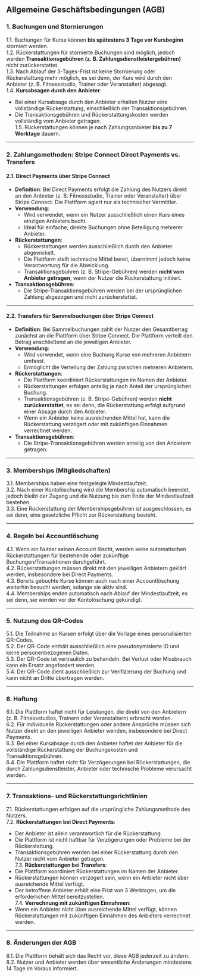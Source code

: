 ## **Allgemeine Geschäftsbedingungen (AGB)**

### **1. Buchungen und Stornierungen**
1.1. Buchungen für Kurse können **bis spätestens 3 Tage vor Kursbeginn** storniert werden.  
1.2. Rückerstattungen für stornierte Buchungen sind möglich, jedoch werden **Transaktionsgebühren (z. B. Zahlungsdienstleistergebühren)** nicht zurückerstattet.  
1.3. Nach Ablauf der 3-Tages-Frist ist keine Stornierung oder Rückerstattung mehr möglich, es sei denn, der Kurs wird durch den Anbieter (z. B. Fitnessstudio, Trainer oder Veranstalter) abgesagt.  
1.4. **Kursabsagen durch den Anbieter**:  
  - Bei einer Kursabsage durch den Anbieter erhalten Nutzer eine vollständige Rückerstattung, einschließlich der Transaktionsgebühren.  
  - Die Transaktionsgebühren und Rückerstattungskosten werden vollständig vom Anbieter getragen.  
1.5. Rückerstattungen können je nach Zahlungsanbieter **bis zu 7 Werktage** dauern.  

---

### **2. Zahlungsmethoden: Stripe Connect Direct Payments vs. Transfers**

#### **2.1. Direct Payments über Stripe Connect**
- **Definition**: Bei Direct Payments erfolgt die Zahlung des Nutzers direkt an den Anbieter (z. B. Fitnessstudio, Trainer oder Veranstalter) über Stripe Connect. Die Plattform agiert nur als technischer Vermittler.  
- **Verwendung**:
  - Wird verwendet, wenn ein Nutzer ausschließlich einen Kurs eines einzigen Anbieters bucht.  
  - Ideal für einfache, direkte Buchungen ohne Beteiligung mehrerer Anbieter.  
- **Rückerstattungen**:
  - Rückerstattungen werden ausschließlich durch den Anbieter abgewickelt.  
  - Die Plattform stellt technische Mittel bereit, übernimmt jedoch keine Verantwortung für die Abwicklung.  
  - Transaktionsgebühren (z. B. Stripe-Gebühren) werden **nicht vom Anbieter getragen**, wenn der Nutzer die Rückerstattung initiiert.  
- **Transaktionsgebühren**:
  - Die Stripe-Transaktionsgebühren werden bei der ursprünglichen Zahlung abgezogen und nicht zurückerstattet.  

---

#### **2.2. Transfers für Sammelbuchungen über Stripe Connect**
- **Definition**: Bei Sammelbuchungen zahlt der Nutzer den Gesamtbetrag zunächst an die Plattform über Stripe Connect. Die Plattform verteilt den Betrag anschließend an die jeweiligen Anbieter.  
- **Verwendung**:
  - Wird verwendet, wenn eine Buchung Kurse von mehreren Anbietern umfasst.  
  - Ermöglicht die Verteilung der Zahlung zwischen mehreren Anbietern.  
- **Rückerstattungen**:
  - Die Plattform koordiniert Rückerstattungen im Namen der Anbieter.  
  - Rückerstattungen erfolgen anteilig je nach Anteil der ursprünglichen Buchung.  
  - Transaktionsgebühren (z. B. Stripe-Gebühren) werden **nicht zurückerstattet**, es sei denn, die Rückerstattung erfolgt aufgrund einer Absage durch den Anbieter.  
  - Wenn ein Anbieter keine ausreichenden Mittel hat, kann die Rückerstattung verzögert oder mit zukünftigen Einnahmen verrechnet werden.  
- **Transaktionsgebühren**:
  - Die Stripe-Transaktionsgebühren werden anteilig von den Anbietern getragen.  

---

### **3. Memberships (Mitgliedschaften)**
3.1. Memberships haben eine festgelegte Mindestlaufzeit.  
3.2. Nach einer Kontolöschung wird die Membership automatisch beendet, jedoch bleibt der Zugang und die Nutzung bis zum Ende der Mindestlaufzeit bestehen.  
3.3. Eine Rückerstattung der Membershipsgebühren ist ausgeschlossen, es sei denn, eine gesetzliche Pflicht zur Rückerstattung besteht.  

---

### **4. Regeln bei Accountlöschung**
4.1. Wenn ein Nutzer seinen Account löscht, werden keine automatischen Rückerstattungen für bestehende oder zukünftige Buchungen/Transaktionen durchgeführt.  
4.2. Rückerstattungen müssen direkt mit den jeweiligen Anbietern geklärt werden, insbesondere bei Direct Payments.  
4.3. Bereits gebuchte Kurse können auch nach einer Accountlöschung weiterhin besucht werden, solange sie aktiv sind.  
4.4. Memberships enden automatisch nach Ablauf der Mindestlaufzeit, es sei denn, sie werden vor der Kontolöschung gekündigt.  

---

### **5. Nutzung des QR-Codes**
5.1. Die Teilnahme an Kursen erfolgt über die Vorlage eines personalisierten QR-Codes.  
5.2. Der QR-Code enthält ausschließlich eine pseudonymisierte ID und keine personenbezogenen Daten.  
5.3. Der QR-Code ist vertraulich zu behandeln. Bei Verlust oder Missbrauch kann ein Ersatz angefordert werden.  
5.4. Der QR-Code dient ausschließlich zur Verifizierung der Buchung und kann nicht an Dritte übertragen werden.  

---

### **6. Haftung**
6.1. Die Plattform haftet nicht für Leistungen, die direkt von den Anbietern (z. B. Fitnessstudios, Trainern oder Veranstaltern) erbracht werden.  
6.2. Für individuelle Rückerstattungen oder andere Ansprüche müssen sich Nutzer direkt an den jeweiligen Anbieter wenden, insbesondere bei Direct Payments.  
6.3. Bei einer Kursabsage durch den Anbieter haftet der Anbieter für die vollständige Rückerstattung der Buchungskosten und Transaktionsgebühren.  
6.4. Die Plattform haftet nicht für Verzögerungen bei Rückerstattungen, die durch Zahlungsdienstleister, Anbieter oder technische Probleme verursacht werden.  

---

### **7. Transaktions- und Rückerstattungsrichtlinien**
7.1. Rückerstattungen erfolgen auf die ursprüngliche Zahlungsmethode des Nutzers.  
7.2. **Rückerstattungen bei Direct Payments**:
   - Der Anbieter ist allein verantwortlich für die Rückerstattung.  
   - Die Plattform ist nicht haftbar für Verzögerungen oder Probleme bei der Rückerstattung.  
   - Transaktionsgebühren werden bei einer Rückerstattung durch den Nutzer nicht vom Anbieter getragen.  
7.3. **Rückerstattungen bei Transfers**:
   - Die Plattform koordiniert Rückerstattungen im Namen der Anbieter.  
   - Rückerstattungen können verzögert sein, wenn ein Anbieter nicht über ausreichende Mittel verfügt.  
   - Der betroffene Anbieter erhält eine Frist von 3 Werktagen, um die erforderlichen Mittel bereitzustellen.  
7.4. **Verrechnung mit zukünftigen Einnahmen**:
   - Wenn ein Anbieter nicht über ausreichende Mittel verfügt, können Rückerstattungen mit zukünftigen Einnahmen des Anbieters verrechnet werden.  

---

### **8. Änderungen der AGB**
8.1. Die Plattform behält sich das Recht vor, diese AGB jederzeit zu ändern.  
8.2. Nutzer und Anbieter werden über wesentliche Änderungen mindestens 14 Tage im Voraus informiert.  